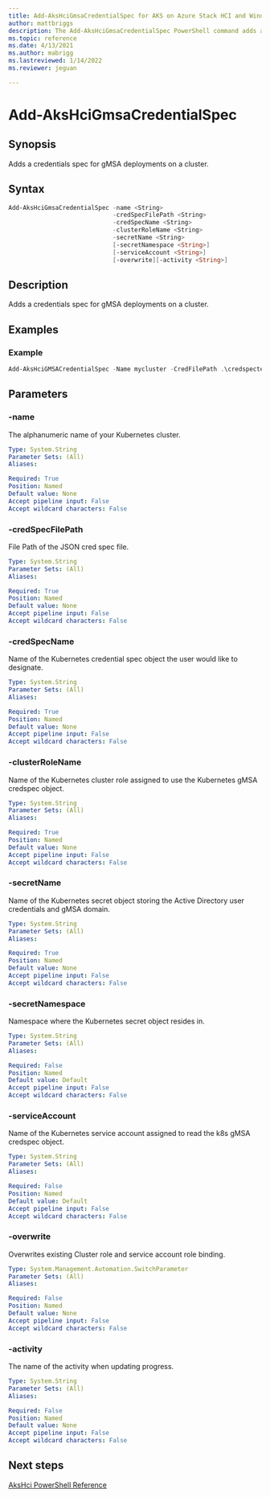 ```yaml
---
title: Add-AksHciGmsaCredentialSpec for AKS on Azure Stack HCI and Windows Server
author: mattbriggs
description: The Add-AksHciGmsaCredentialSpec PowerShell command adds a credentials spec for gMSA deployments on a cluster.
ms.topic: reference
ms.date: 4/13/2021
ms.author: mabrigg 
ms.lastreviewed: 1/14/2022
ms.reviewer: jeguan

---
```


# Add-AksHciGmsaCredentialSpec

## Synopsis
Adds a credentials spec for gMSA deployments on a cluster.

## Syntax

```powershell
Add-AksHciGmsaCredentialSpec -name <String> 
                             -credSpecFilePath <String>
                             -credSpecName <String>
                             -clusterRoleName <String>
                             -secretName <String>
                             [-secretNamespace <String>]
                             [-serviceAccount <String>]
                             [-overwrite][-activity <String>]                      
```

## Description
Adds a credentials spec for gMSA deployments on a cluster.

## Examples

### Example

```PowerShell
Add-AksHciGMSACredentialSpec -Name mycluster -CredFilePath .\credspectest.json -CredSpecName credspec-mynewcluster -secretName mysecret -clusterRoleName clusterrole-mynewcluster
```

## Parameters

### -name
The alphanumeric name of your Kubernetes cluster.

```yaml
Type: System.String
Parameter Sets: (All)
Aliases:

Required: True
Position: Named
Default value: None
Accept pipeline input: False
Accept wildcard characters: False
```

### -credSpecFilePath
File Path of the JSON cred spec file.

```yaml
Type: System.String
Parameter Sets: (All)
Aliases:

Required: True
Position: Named
Default value: None
Accept pipeline input: False
Accept wildcard characters: False
```

### -credSpecName
Name of the Kubernetes credential spec object the user would like to designate. 

```yaml
Type: System.String
Parameter Sets: (All)
Aliases:

Required: True
Position: Named
Default value: None
Accept pipeline input: False
Accept wildcard characters: False
```

### -clusterRoleName
Name of the Kubernetes cluster role assigned to use the Kubernetes gMSA credspec object.

```yaml
Type: System.String
Parameter Sets: (All)
Aliases:

Required: True
Position: Named
Default value: None
Accept pipeline input: False
Accept wildcard characters: False
```

### -secretName
Name of the Kubernetes secret object storing the Active Directory user credentials and gMSA domain. 

```yaml
Type: System.String
Parameter Sets: (All)
Aliases:

Required: True
Position: Named
Default value: None
Accept pipeline input: False
Accept wildcard characters: False
```

### -secretNamespace
Namespace where the Kubernetes secret object resides in.

```yaml
Type: System.String
Parameter Sets: (All)
Aliases:

Required: False
Position: Named
Default value: Default
Accept pipeline input: False
Accept wildcard characters: False
```

### -serviceAccount
Name of the Kubernetes service account assigned to read the k8s gMSA credspec object. 

```yaml
Type: System.String
Parameter Sets: (All)
Aliases:

Required: False
Position: Named
Default value: Default
Accept pipeline input: False
Accept wildcard characters: False
```

### -overwrite
Overwrites existing Cluster role and service account role binding.

```yaml
Type: System.Management.Automation.SwitchParameter
Parameter Sets: (All)
Aliases:

Required: False
Position: Named
Default value: None
Accept pipeline input: False
Accept wildcard characters: False
```

### -activity
The name of the activity when updating progress.

```yaml
Type: System.String
Parameter Sets: (All)
Aliases:

Required: False
Position: Named
Default value: None
Accept pipeline input: False
Accept wildcard characters: False
```
## Next steps

[AksHci PowerShell Reference](index.md)